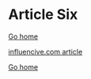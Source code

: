 # Article Six
[Go home](/index.html)

[influencive.com article](https://www.influencive.com/7-steps-to-creating-your-first-nft/)

[Go home](/index.html)
